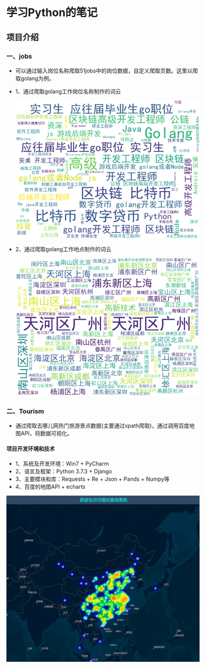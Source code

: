 # 学习Python的笔记

## 项目介绍

### 一、jobs

- 可以通过输入岗位名称爬取51jobs中的岗位数据，自定义爬取页数。这里以爬取golang为例。

- 1、通过爬取golang工作岗位名称制作的词云

  ![]( https://github.com/fangguizhen/Python/blob/master/jobs/%E5%B2%97%E4%BD%8D%E5%90%8D%E7%A7%B0.png)

- 2、通过爬取golang工作地点制作的词云

  ![](https://github.com/fangguizhen/Python/blob/master/jobs/%E5%9C%B0%E7%82%B9.png)
  
 
### 二、Tourism

* 通过爬取去哪儿网热门旅游景点数据(主要通过xpath爬取)，通过调用百度地图API，将数据可视化。

#### 项目开发环境和技术

* 1、系统及开发环境：Win7 + PyCharm
* 2、语言及框架：Python 3.7.3 + Django
* 3、主要模块和库：Requests + Re + Json + Pands + Numpy等
* 4、百度的地图API + echarts

 ![](https://github.com/fangguizhen/Python/blob/master/Tourism/pic/1.png)
